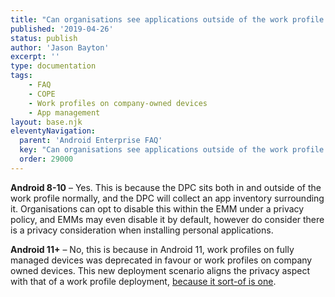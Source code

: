 ```yaml
---
title: "Can organisations see applications outside of the work profile on a COPE device?"
published: '2019-04-26'
status: publish
author: 'Jason Bayton'
excerpt: ''
type: documentation
tags: 
    - FAQ
    - COPE
    - Work profiles on company-owned devices
    - App management
layout: base.njk
eleventyNavigation:
  parent: 'Android Enterprise FAQ'
  key: "Can organisations see applications outside of the work profile on a COPE device?"
  order: 29000
--- 
```

**Android 8-10** – Yes. This is because the DPC sits both in and outside of the work profile normally, and the DPC will collect an app inventory surrounding it. Organisations can opt to disable this within the EMM under a privacy policy, and EMMs may even disable it by default, however do consider there is a privacy consideration when installing personal applications.

**Android 11+** – No, this is because in Android 11, work profiles on fully managed devices was deprecated in favour or work profiles on company owned devices. This new deployment scenario aligns the privacy aspect with that of a work profile deployment, [because it sort-of is one](/2020/02/android-enterprise-in-11-google-reduces-visibility-and-control-with-cope-to-bolster-privacy/).

